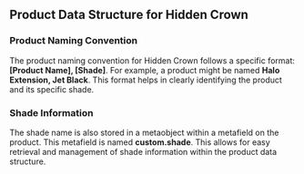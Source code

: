 ## Product Data Structure for Hidden Crown

### Product Naming Convention

The product naming convention for Hidden Crown follows a specific format: **[Product Name], [Shade]**. For example, a product might be named **Halo Extension, Jet Black**. This format helps in clearly identifying the product and its specific shade.

### Shade Information

The shade name is also stored in a metaobject within a metafield on the product. This metafield is named **custom.shade**. This allows for easy retrieval and management of shade information within the product data structure.